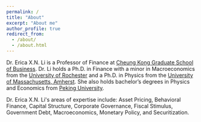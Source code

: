 ```yaml
---
permalink: /
title: "About"
excerpt: "About me"
author_profile: true
redirect_from: 
  - /about/
  - /about.html
---
```


Dr. Erica X.N. Li is a Professor of Finance at [Cheung Kong Graduate School of Business](https://english.ckgsb.edu.cn/). Dr. Li holds a Ph.D. in Finance with a minor in Macroeconomics from the [University of Rochester](https://www.rochester.edu/) and a Ph.D. in Physics from the [University of Massachusetts, Amherst](https://www.umass.edu/). She also holds bachelor’s degrees in Physics and Economics from [Peking University](https://english.pku.edu.cn/). 

Dr. Erica X.N. Li's areas of expertise include: Asset Pricing, Behavioral Finance, Capital Structure, Corporate Governance, Fiscal Stimulus, Government Debt, Macroeconomics, Monetary Policy, and Securitization.

